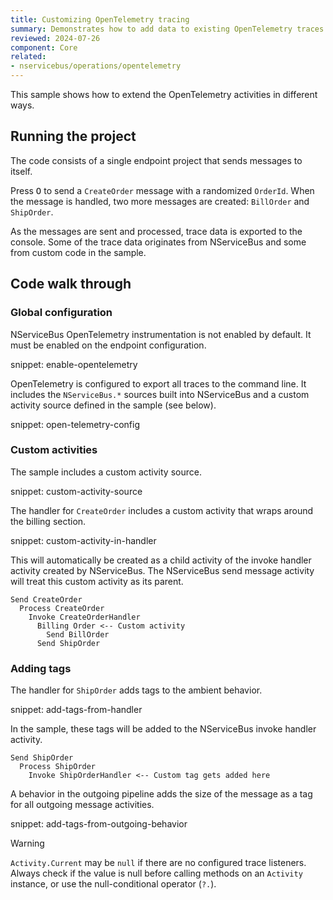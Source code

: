 ```yaml
---
title: Customizing OpenTelemetry tracing
summary: Demonstrates how to add data to existing OpenTelemetry traces
reviewed: 2024-07-26
component: Core
related:
- nservicebus/operations/opentelemetry
---
```


This sample shows how to extend the OpenTelemetry activities in different ways.

## Running the project

The code consists of a single endpoint project that sends messages to itself.

Press <kbd>O</kbd> to send a `CreateOrder` message with a randomized `OrderId`. When the message is handled, two more messages are created: `BillOrder` and `ShipOrder`.

As the messages are sent and processed, trace data is exported to the console. Some of the trace data originates from NServiceBus and some from custom code in the sample.

## Code walk through

### Global configuration

NServiceBus OpenTelemetry instrumentation is not enabled by default. It must be enabled on the endpoint configuration.

snippet: enable-opentelemetry

OpenTelemetry is configured to export all traces to the command line. It includes the `NServiceBus.*` sources built into NServiceBus and a custom activity source defined in the sample (see below).

snippet: open-telemetry-config

### Custom activities

The sample includes a custom activity source.

snippet: custom-activity-source

The handler for `CreateOrder` includes a custom activity that wraps around the billing section.

snippet: custom-activity-in-handler

This will automatically be created as a child activity of the invoke handler activity created by NServiceBus. The NServiceBus send message activity will treat this custom activity as its parent.

```
Send CreateOrder
  Process CreateOrder
    Invoke CreateOrderHandler
      Billing Order <-- Custom activity
        Send BillOrder
      Send ShipOrder
```

### Adding tags

The handler for `ShipOrder` adds tags to the ambient behavior.

snippet: add-tags-from-handler

In the sample, these tags will be added to the NServiceBus invoke handler activity.

```
Send ShipOrder
  Process ShipOrder
    Invoke ShipOrderHandler <-- Custom tag gets added here
```

A behavior in the outgoing pipeline adds the size of the message as a tag for all outgoing message activities.

snippet: add-tags-from-outgoing-behavior

> [!WARNING]
> `Activity.Current` may be `null` if there are no configured trace listeners. Always check if the value is null before calling methods on an `Activity` instance, or use the null-conditional operator (`?.`).
